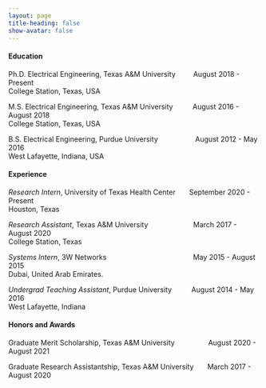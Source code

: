 ```yaml
---
layout: page
title-heading: false
show-avatar: false
---
```


#### Education

Ph.D.  Electrical Engineering, Texas A&M University &nbsp;&nbsp;&nbsp; &nbsp;&nbsp;&nbsp;     August 2018 -  Present <br>
College Station, Texas, USA  

M.S.   Electrical Engineering, Texas A&M University &nbsp;&nbsp;&nbsp;&nbsp;&nbsp;&nbsp;&nbsp;&nbsp;   August 2016 -  August 2018 <br>
College Station, Texas, USA   

B.S.   Electrical Engineering, Purdue University &nbsp;&nbsp;&nbsp;&nbsp;&nbsp;&nbsp;&nbsp;&nbsp;&nbsp;&nbsp;&nbsp;&nbsp;&nbsp;&nbsp;&nbsp;&nbsp;&nbsp; August 2012 - May 2016 <br>
West Lafayette, Indiana, USA   


#### Experience
*Research Intern*, University of Texas Health Center &nbsp;&nbsp;&nbsp;&nbsp;&nbsp; September 2020 - Present <br>
Houston, Texas

*Research Assistant*, Texas A&M University &nbsp;&nbsp;&nbsp;&nbsp;&nbsp;&nbsp;&nbsp;&nbsp;&nbsp;&nbsp;&nbsp;&nbsp;&nbsp;&nbsp;&nbsp;&nbsp;&nbsp;&nbsp;&nbsp;&nbsp;&nbsp; March 2017 - August 2020 <br>
College Station, Texas

*Systems Intern*, 3W Networks &nbsp;&nbsp;&nbsp;&nbsp;&nbsp;&nbsp;&nbsp;&nbsp;&nbsp;&nbsp;&nbsp;&nbsp;&nbsp;&nbsp;&nbsp;&nbsp;&nbsp;&nbsp;&nbsp;&nbsp;&nbsp;&nbsp;&nbsp;&nbsp;&nbsp;&nbsp;&nbsp;&nbsp;&nbsp;&nbsp;&nbsp;&nbsp;&nbsp;&nbsp;&nbsp;&nbsp;&nbsp;&nbsp;&nbsp;&nbsp;&nbsp;&nbsp;&nbsp;May 2015 - August 2015 <br>
 Dubai, United Arab Emirates.
 
*Undergrad Teaching Assistant*, Purdue University &nbsp;&nbsp;&nbsp;&nbsp;&nbsp;&nbsp;&nbsp;&nbsp; August 2014 - May 2016 <br>
West Lafayette, Indiana


#### Honors and Awards
Graduate Merit Scholarship, Texas A&M University &nbsp;&nbsp;&nbsp;&nbsp;&nbsp;&nbsp;&nbsp;&nbsp;&nbsp;&nbsp;&nbsp;&nbsp;&nbsp;&nbsp;&nbsp; August 2020 - August 2021 <br>

Graduate Research Assistantship, Texas A&M University &nbsp;&nbsp;&nbsp;&nbsp;&nbsp; March 2017 - August 2020 <br>


